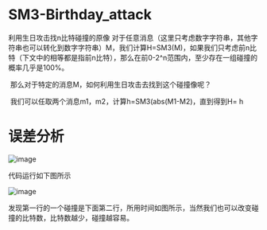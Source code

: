 # SM3-Birthday_attack
利用生日攻击找n比特碰撞的原像
​ 对于任意消息（这里只考虑数字字符串，其他字符串也可以转化到数字字符串）M，我们计算H=SM3(M)，如果我们只考虑前n比特（下文中的相等都是指前n比特），那么在前0-2^n范围内，至少存在一组碰撞的概率几乎是100%。

​ 那么对于特定的消息M，如何利用生日攻击去找到这个碰撞像呢？

​ 我们可以任取两个消息m1，m2，计算h=SM3(abs(M1-M2)，直到得到H= h


# 误差分析

![image](https://user-images.githubusercontent.com/75195549/180791517-d01d0faf-11b0-4686-b50e-6ec47c7caf0b.png)


代码运行如下图所示



![image](https://user-images.githubusercontent.com/75195549/179918529-c44d32d9-4970-40cf-917b-a114df111016.png)





发现第一行的一个碰撞是下面第二行，所用时间如图所示，当然我们也可以改变碰撞的比特数，比特数越少，碰撞越容易。
